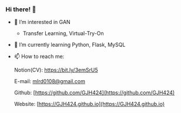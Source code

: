 ### Hi there! 👋

- 👀 I’m interested in GAN
  - Transfer Learning, Virtual-Try-On
- 🌱 I’m currently learning Python, Flask, MySQL
- 📫 How to reach me: 

  Notion(CV): <a href="https://bit.ly/3emSrU5" target="_blank">https://bit.ly/3emSrU5</a>

  E-mail: [mlrd0108@gmail.com](mlrd0108@gmail.com)
  
  Github: [https://github.com/GJH424](https://github.com/GJH424)
  
  Website: [https://GJH424.github.io](https://GJH424.github.io)
  

  
  

